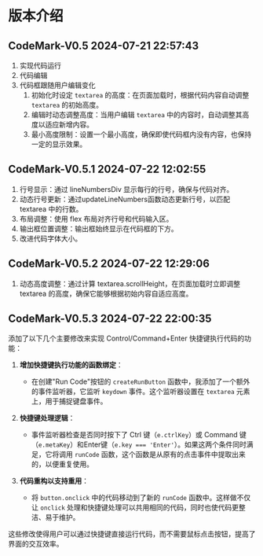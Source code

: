 # 版本介绍

## CodeMark-V0.5 2024-07-21 22:57:43

1. 实现代码运行 
2. 代码编辑 
3. 代码框跟随用户编辑变化
   1. 初始化时设定 `textarea` 的高度：在页面加载时，根据代码内容自动调整 `textarea` 的初始高度。
   2. 编辑时动态调整高度：当用户编辑 `textarea` 中的内容时，自动调整其高度以适应新增内容。
   3. 最小高度限制：设置一个最小高度，确保即使代码框内没有内容，也保持一定的显示效果。

## CodeMark-V0.5.1 2024-07-22 12:02:55

1. 行号显示：通过 lineNumbersDiv 显示每行的行号，确保与代码对齐。 
2. 动态行号更新：通过updateLineNumbers函数动态更新行号，以匹配 textarea 中的行数。
3. 布局调整：使用 flex 布局对齐行号和代码输入区。
4. 输出框位置调整：输出框始终显示在代码框的下方。
5. 改进代码字体大小。

## CodeMark-V0.5.2 2024-07-22 12:29:06

1. 动态高度调整：通过计算 textarea.scrollHeight，在页面加载时立即调整 textarea 的高度，确保它能够根据初始内容自适应高度。

## CodeMark-V0.5.3 2024-07-22 22:00:35

添加了以下几个主要修改来实现 Control/Command+Enter 快捷键执行代码的功能：

1. **增加快捷键执行功能的函数绑定**：
    - 在创建"Run Code"按钮的 `createRunButton` 函数中，我添加了一个额外的事件监听器，它监听 `keydown` 事件。这个监听器设置在 `textarea` 元素上，用于捕捉键盘事件。

2. **快捷键处理逻辑**：
    - 事件监听器检查是否同时按下了 Ctrl 键（`e.ctrlKey`）或 Command 键（`e.metaKey`）和Enter键（`e.key === 'Enter'`）。如果这两个条件同时满足，它将调用 `runCode` 函数，这个函数是从原有的点击事件中提取出来的，以便重复使用。

3. **代码重构以支持重用**：
    - 将 `button.onclick` 中的代码移动到了新的 `runCode` 函数中。这样做不仅让 `onclick` 处理和快捷键处理可以共用相同的代码，同时也使代码更整洁、易于维护。

这些修改使得用户可以通过快捷键直接运行代码，而不需要鼠标点击按钮，提高了界面的交互效率。